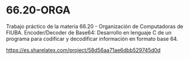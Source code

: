 # 66.20-ORGA
Trabajo práctico de la materia 66.20 - Organización de Computadoras de FIUBA. 
Encoder/Decoder de Base64: Desarrollo en lenguaje C de un programa para codificar y decodificar
información en formato base 64. 

https://es.sharelatex.com/project/58d56aa71ae6dbb529745d0d
